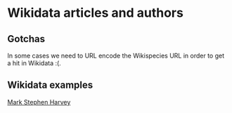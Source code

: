 # Wikidata articles and authors

## Gotchas

In some cases we need to URL encode the Wikispecies URL in order to get a hit in Wikidata :(.

## Wikidata examples

[Mark Stephen Harvey](https://tools.wmflabs.org/scholia/author/Q3294240)

